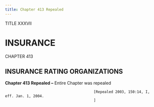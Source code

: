 ```yaml
---
title: Chapter 413 Repealed
---
```


TITLE XXXVII
                                             
INSURANCE
=============

CHAPTER 413
                                             
INSURANCE RATING ORGANIZATIONS
------------------------------

**Chapter 413 Repealed –** Entire Chapter was repealed


                                             [Repealed 2003, 150:14, I, eff. Jan. 1, 2004.
                                             ]
